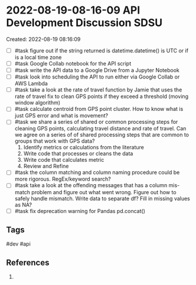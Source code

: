 # 2022-08-19-08-16-09 API Development Discussion SDSU
Created: 2022-08-19 08:16:09

- [ ] #task figure out if the string returned is datetime.datetime() is UTC or if is a local time zone
- [ ] #task Google Collab notebook for the API script
- [ ] #task write the API data to a Google Drive from a Jupyter Notebook
- [ ] #task look into scheduling the API to run either via Google Collab or AWS Lambda
- [ ] #task take a look at the rate of travel function by Jamie that uses the rate of travel fix to clean GPS points if they exceed a threshold (moving window algorithm)
- [ ] #task calculate centroid from GPS point cluster. How to know what is just GPS error and what is movement?
- [ ] #task we share a series of shared or common processing steps for cleaning GPS points, calculating travel distance and rate of travel. Can we agree on a series of of shared processing steps that are common to groups that work with GPS data?
	1. Identify metrics or calculations from the literature
	2. Write code that processes or cleans the data
	3. Write code that calculates metric
	4. Review and Refine
- [ ] #task the column matching and column naming procedure could be more rigorous. RegEx/keyword search?
- [ ] #task take a look at the offending messages that has a column mis-match problem and figure out what went wrong. Figure out how to safely handle mismatch. Write data to separate df? Fill in missing values as NA?
- [ ] #task fix deprecation warning for Pandas pd.concat() 

## Tags
#dev #api

## References
1. 